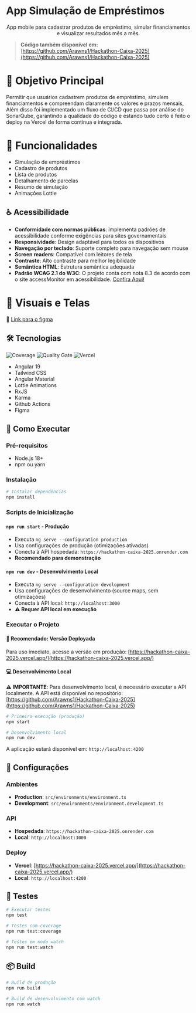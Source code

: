 # App Simulação de Empréstimos

<p align="center">App mobile para cadastrar produtos de empréstimo, simular financiamentos e visualizar resultados mês a mês. </p>

> **Código também disponível em:** [https://github.com/Arawns1/Hackathon-Caixa-2025](https://github.com/Arawns1/Hackathon-Caixa-2025)

# 🎯 Objetivo Principal

Permitir que usuários cadastrem produtos de empréstimo, simulem financiamentos e compreendam claramente os valores e prazos mensais, Além disso foi implementado um fluxo de CI/CD que passa por análise do SonarQube, garantindo a qualidade do código e estando tudo certo é feito o deploy na Vercel de forma contínua e integrada.

# 📱 Funcionalidades

- Simulação de empréstimos
- Cadastro de produtos
- Lista de produtos
- Detalhamento de parcelas
- Resumo de simulação
- Animações Lottie

## ♿ Acessibilidade

- **Conformidade com normas públicas**: Implementa padrões de acessibilidade conforme exigências para sites governamentais
- **Responsividade**: Design adaptável para todos os dispositivos
- **Navegação por teclado**: Suporte completo para navegação sem mouse
- **Screen readers**: Compatível com leitores de tela
- **Contraste**: Alto contraste para melhor legibilidade
- **Semântica HTML**: Estrutura semântica adequada
- **Padrão WCAG 2.1 do W3C**: O projeto conta com nota 8.3 de acordo com o site accessMonitor em acessibilidade. [Confira Aqui!](https://accessmonitor.acessibilidade.gov.pt/results/https%3A%2F%2Fhackathon-caixa-2025.vercel.app%2F)

# 📸 Visuais e Telas

🎨 [Link para o figma](https://www.figma.com/design/b4ZlK9P444YswDaCIQwfOD/HACKATHON-CAIXA---2025?node-id=0-1&t=gqtSSoOPRS5p5cdJ-1)

## 🛠️ Tecnologias

![Coverage](https://sonarcloud.io/api/project_badges/measure?project=Arawns1_Hackathon-Caixa-2025&metric=coverage)
![Quality Gate](https://sonarcloud.io/api/project_badges/measure?project=Arawns1_Hackathon-Caixa-2025&metric=alert_status)
![Vercel](https://vercelbadge.vercel.app/api/arawns1/Hackathon-Caixa-2025)

- Angular 19
- Tailwind CSS
- Angular Material
- Lottie Animations
- RxJS
- Karma
- Github Actions
- Figma

## 🚀 Como Executar

### Pré-requisitos

- Node.js 18+
- npm ou yarn

### Instalação

```bash
# Instalar dependências
npm install
```

### Scripts de Inicialização

#### `npm run start` - Produção

- Executa `ng serve --configuration production`
- Usa configurações de produção (otimizações ativadas)
- Conecta à API hospedada: `https://hackathon-caixa-2025.onrender.com`
- **Recomendado para demonstração**

#### `npm run dev` - Desenvolvimento Local

- Executa `ng serve --configuration development`
- Usa configurações de desenvolvimento (source maps, sem otimizações)
- Conecta à API local: `http://localhost:3000`
- **⚠️ Requer API local em execução**

### Executar o Projeto

#### 🚀 **Recomendado: Versão Deployada**

Para uso imediato, acesse a versão em produção: [https://hackathon-caixa-2025.vercel.app/](https://hackathon-caixa-2025.vercel.app/)

#### 💻 **Desenvolvimento Local**

**⚠️ IMPORTANTE**: Para desenvolvimento local, é necessário executar a API localmente. A API está disponível no repositório: [https://github.com/Arawns1/Hackathon-Caixa-2025](https://github.com/Arawns1/Hackathon-Caixa-2025)

```bash
# Primeira execução (produção)
npm start

# Desenvolvimento local
npm run dev
```

A aplicação estará disponível em: `http://localhost:4200`

## 🔧 Configurações

### Ambientes

- **Production**: `src/environments/environment.ts`
- **Development**: `src/environments/environment.development.ts`

### API

- **Hospedada**: `https://hackathon-caixa-2025.onrender.com`
- **Local**: `http://localhost:3000`

### Deploy

- **Vercel**: [https://hackathon-caixa-2025.vercel.app/](https://hackathon-caixa-2025.vercel.app/)
- **Local**: `http://localhost:4200`

## 🧪 Testes

```bash
# Executar testes
npm test

# Testes com coverage
npm run test:coverage

# Testes em modo watch
npm run test:watch
```

## 📦 Build

```bash
# Build de produção
npm run build

# Build de desenvolvimento com watch
npm run watch
```
